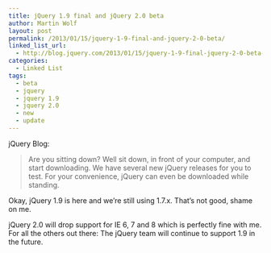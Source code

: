 ```yaml
---
title: jQuery 1.9 final and jQuery 2.0 beta
author: Martin Wolf
layout: post
permalink: /2013/01/15/jquery-1-9-final-and-jquery-2-0-beta/
linked_list_url:
  - http://blog.jquery.com/2013/01/15/jquery-1-9-final-jquery-2-0-beta-migrate-final-released/
categories:
  - Linked List
tags:
  - beta
  - jquery
  - jquery 1.9
  - jquery 2.0
  - new
  - update
---
```

<p class="linked-list-quote-author">
  jQuery Blog:
</p>

> Are you sitting down? Well sit down, in front of your computer, and start downloading. We have several new jQuery releases for you to test. For your convenience, jQuery can even be downloaded while standing.

Okay, jQuery 1.9 is here and we&#8217;re still using 1.7.x. That&#8217;s not good, shame on me.

jQuery 2.0 will drop support for IE 6, 7 and 8 which is perfectly fine with me. For all the others out there: The jQuery team will continue to support 1.9 in the future.